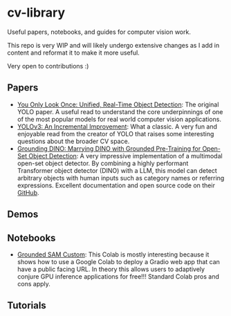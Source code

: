 # cv-library
Useful papers, notebooks, and guides for computer vision work.

This repo is very WIP and will likely undergo extensive changes as I add in content and reformat it to make it more useful.

Very open to contributions :)

## Papers

- [You Only Look Once: Unified, Real-Time Object Detection](https://pjreddie.com/media/files/papers/yolo_1.pdf): The original YOLO paper. A useful read to understand the core underpinnings of one of the most popular models for real world computer vision applications.
- [YOLOv3: An Incremental Improvement](https://pjreddie.com/media/files/papers/YOLOv3.pdf): What a classic. A very fun and enjoyable read from the creator of YOLO that raises some interesting questions about the broader CV space.
- [Grounding DINO: Marrying DINO with Grounded Pre-Training for Open-Set Object Detection](https://arxiv.org/abs/2303.05499): A very impressive implementation of a multimodal open-set object detector. By combining a highly performant Transformer object detector (DINO) with a LLM, this model can detect arbitrary objects with human inputs such as category names or referring expressions. Excellent documentation and open source code on their [GitHub](https://github.com/IDEA-Research/GroundingDINO).

## Demos

## Notebooks

- [Grounded SAM Custom](https://colab.research.google.com/github/camenduru/grounded-segment-anything-colab/blob/main/grounded-segment-anything-custom.ipynb): This Colab is mostly interesting because it shows how to use a Google Colab to deploy a Gradio web app that can have a public facing URL. In theory this allows users to adaptively conjure GPU inference applications for free!!! Standard Colab pros and cons apply.

## Tutorials
